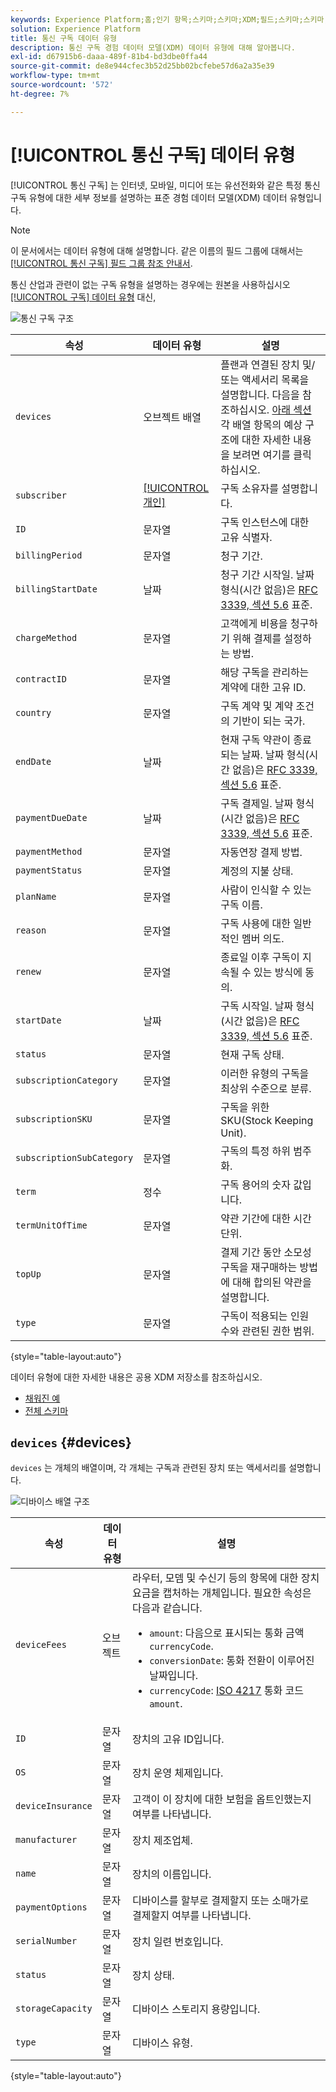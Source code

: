 ```yaml
---
keywords: Experience Platform;홈;인기 항목;스키마;스키마;XDM;필드;스키마;스키마;통신;구독;데이터 유형;데이터 유형;데이터 유형;
solution: Experience Platform
title: 통신 구독 데이터 유형
description: 통신 구독 경험 데이터 모델(XDM) 데이터 유형에 대해 알아봅니다.
exl-id: d67915b6-daaa-489f-81b4-bd3dbe0ffa44
source-git-commit: de8e944cfec3b52d25bb02bcfebe57d6a2a35e39
workflow-type: tm+mt
source-wordcount: '572'
ht-degree: 7%

---
```


# [!UICONTROL 통신 구독] 데이터 유형

[!UICONTROL 통신 구독] 는 인터넷, 모바일, 미디어 또는 유선전화와 같은 특정 통신 구독 유형에 대한 세부 정보를 설명하는 표준 경험 데이터 모델(XDM) 데이터 유형입니다.

>[!NOTE]
>
>이 문서에서는 데이터 유형에 대해 설명합니다. 같은 이름의 필드 그룹에 대해서는 [[!UICONTROL 통신 구독] 필드 그룹 참조 안내서](../field-groups/profile/telecom-subscription.md).
>
>통신 산업과 관련이 없는 구독 유형을 설명하는 경우에는 원본을 사용하십시오 [[!UICONTROL 구독] 데이터 유형](./subscription.md) 대신,

![통신 구독 구조](../images/data-types/telecom-subscription/structure.png)

| 속성 | 데이터 유형 | 설명 |
| --- | --- | --- |
| `devices` | 오브젝트 배열 | 플랜과 연결된 장치 및/또는 액세서리 목록을 설명합니다. 다음을 참조하십시오. [아래 섹션](#devices) 각 배열 항목의 예상 구조에 대한 자세한 내용을 보려면 여기를 클릭하십시오. |
| `subscriber` | [[!UICONTROL 개인]](./person.md) | 구독 소유자를 설명합니다. |
| `ID` | 문자열 | 구독 인스턴스에 대한 고유 식별자. |
| `billingPeriod` | 문자열 | 청구 기간. |
| `billingStartDate` | 날짜 | 청구 기간 시작일. 날짜 형식(시간 없음)은 [RFC 3339, 섹션 5.6](https://tools.ietf.org/html/rfc3339#section-5.6) 표준. |
| `chargeMethod` | 문자열 | 고객에게 비용을 청구하기 위해 결제를 설정하는 방법. |
| `contractID` | 문자열 | 해당 구독을 관리하는 계약에 대한 고유 ID. |
| `country` | 문자열 | 구독 계약 및 계약 조건의 기반이 되는 국가. |
| `endDate` | 날짜 | 현재 구독 약관이 종료되는 날짜. 날짜 형식(시간 없음)은 [RFC 3339, 섹션 5.6](https://tools.ietf.org/html/rfc3339#section-5.6) 표준. |
| `paymentDueDate` | 날짜 | 구독 결제일. 날짜 형식(시간 없음)은 [RFC 3339, 섹션 5.6](https://tools.ietf.org/html/rfc3339#section-5.6) 표준. |
| `paymentMethod` | 문자열 | 자동연장 결제 방법. |
| `paymentStatus` | 문자열 | 계정의 지불 상태. |
| `planName` | 문자열 | 사람이 인식할 수 있는 구독 이름. |
| `reason` | 문자열 | 구독 사용에 대한 일반적인 멤버 의도. |
| `renew` | 문자열 | 종료일 이후 구독이 지속될 수 있는 방식에 동의. |
| `startDate` | 날짜 | 구독 시작일. 날짜 형식(시간 없음)은 [RFC 3339, 섹션 5.6](https://tools.ietf.org/html/rfc3339#section-5.6) 표준. |
| `status` | 문자열 | 현재 구독 상태. |
| `subscriptionCategory` | 문자열 | 이러한 유형의 구독을 최상위 수준으로 분류. |
| `subscriptionSKU` | 문자열 | 구독을 위한 SKU(Stock Keeping Unit). |
| `subscriptionSubCategory` | 문자열 | 구독의 특정 하위 범주화. |
| `term` | 정수 | 구독 용어의 숫자 값입니다. |
| `termUnitOfTime` | 문자열 | 약관 기간에 대한 시간 단위. |
| `topUp` | 문자열 | 결제 기간 동안 소모성 구독을 재구매하는 방법에 대해 합의된 약관을 설명합니다. |
| `type` | 문자열 | 구독이 적용되는 인원 수와 관련된 권한 범위. |

{style="table-layout:auto"}

데이터 유형에 대한 자세한 내용은 공용 XDM 저장소를 참조하십시오.

* [채워진 예](https://github.com/adobe/xdm/blob/master/components/datatypes/industry-verticals/subscription.example.1.json)
* [전체 스키마](https://github.com/adobe/xdm/blob/master/components/datatypes/industry-verticals/subscription.schema.json)

## `devices` {#devices}

`devices` 는 개체의 배열이며, 각 개체는 구독과 관련된 장치 또는 액세서리를 설명합니다.

![디바이스 배열 구조](../images/data-types/telecom-subscription/devices.png)

| 속성 | 데이터 유형 | 설명 |
| --- | --- | --- |
| `deviceFees` | 오브젝트 | 라우터, 모뎀 및 수신기 등의 항목에 대한 장치 요금을 캡처하는 개체입니다. 필요한 속성은 다음과 같습니다.<ul><li>`amount`: 다음으로 표시되는 통화 금액 `currencyCode`.</li><li>`conversionDate`: 통화 전환이 이루어진 날짜입니다.</li><li>`currencyCode`: [ISO 4217](https://www.iso.org/iso-4217-currency-codes.html) 통화 코드 `amount`.</li></ul> |
| `ID` | 문자열 | 장치의 고유 ID입니다. |
| `OS` | 문자열 | 장치 운영 체제입니다. |
| `deviceInsurance` | 문자열 | 고객이 이 장치에 대한 보험을 옵트인했는지 여부를 나타냅니다. |
| `manufacturer` | 문자열 | 장치 제조업체. |
| `name` | 문자열 | 장치의 이름입니다. |
| `paymentOptions` | 문자열 | 디바이스를 할부로 결제할지 또는 소매가로 결제할지 여부를 나타냅니다. |
| `serialNumber` | 문자열 | 장치 일련 번호입니다. |
| `status` | 문자열 | 장치 상태. |
| `storageCapacity` | 문자열 | 디바이스 스토리지 용량입니다. |
| `type` | 문자열 | 디바이스 유형. |

{style="table-layout:auto"}
